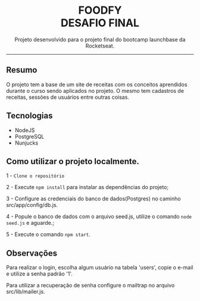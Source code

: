 
<h1 align="center">
FOODFY
<br>  
 DESAFIO FINAL
</h1>

<p align="center">Projeto desenvolvido para o projeto final do bootcamp launchbase da Rocketseat.</p>
<hr />

## Resumo
O projeto tem a base de um site de receitas com os conceitos aprendidos durante o curso sendo aplicados no projeto.
O mesmo tem cadastros de receitas, sessões de usuários entre outras coisas.

## Tecnologias

- NodeJS
- PostgreSQL
- Nunjucks

## Como utilizar o projeto localmente.

1 - ``` Clone o repositório ```

2 - Execute ```npm install``` para instalar as dependências do projeto;

3 - Configure as credenciais do banco de dados(Postgres) no caminho src/app/config/db.js. 

4 - Popule o banco de dados com o arquivo seed.js, utilize o comando ```node seed.js``` e aguarde.;

5 - Execute o comando ```npm start```.

## Observações

Para realizar o login, escolha algum usuário na tabela 'users', copie o e-mail e utilize a senha padrão '1'.

Para utilizar a recuperação de senha configure o mailtrap no arquivo src/lib/mailer.js.